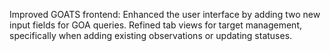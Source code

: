 Improved GOATS frontend: Enhanced the user interface by adding two new input fields for GOA queries. Refined tab views for target management, specifically when adding existing observations or updating statuses.